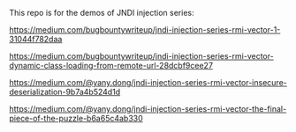 This repo is for the demos of JNDI injection series:

https://medium.com/bugbountywriteup/jndi-injection-series-rmi-vector-1-31044f782daa

https://medium.com/bugbountywriteup/jndi-injection-series-rmi-vector-dynamic-class-loading-from-remote-url-28dcbf9cee27

https://medium.com/@yany.dong/jndi-injection-series-rmi-vector-insecure-deserialization-9b7a4b524d1d

https://medium.com/@yany.dong/jndi-injection-series-rmi-vector-the-final-piece-of-the-puzzle-b6a65c4ab330


